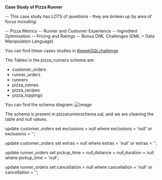
**Case Study of Pizza Runner**
                                                
-- This case study has LOTS of questions - they are broken up by area of focus including:

-- Pizza Metrics
-- Runner and Customer Experience
-- Ingredient Optimisation
-- Pricing and Ratings
-- Bonus DML Challenges (DML = Data Manipulation Language)

You can find these cases studies in [8weekSQLchallenge](https://8weeksqlchallenge.com/)

The Tables in the pizza_runners schema are:
* customer_orders
* runner_orders
* runners
* pizza_names
* pizza_recipes
* pizza_toppings

You can find the schema diagram:
![image](https://github.com/user-attachments/assets/f6e82346-5b55-4b63-91f4-5909b7082433)


The schema is present in pizzarunnerschema.sql, and we are cleaning the table and null values.

update customer_orders
set exclusions = null
where exclusions = 'null' or exclusions = '';

update customer_orders
set extras = null
where extras = 'null' or extras = '';

update runner_orders
set pickup_time = null,distance = null,duration = null
where pickup_time = 'null';

update runner_orders
set cancellation = null
where cancellation = 'null' or cancellation = '';

